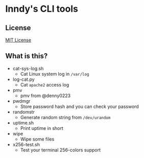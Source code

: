 # Inndy's CLI tools

## License

[MIT License](LICENSE)

## What is this?

- cat-sys-log.sh
    - Cat Linux system log in `/var/log`
- log-cat.py
    - Cat `apache2` access log
- pmv
    - pmv from @denny0223
- pwdmgr
    - Store password hash and you can check your password
- randomstr
    - Generate random string from `/dev/urandom`
- uptime.sh
    - Print uptime in short
- wipe
    - Wipe some files
- x256-test.sh
    - Test your terminal 256-colors support
